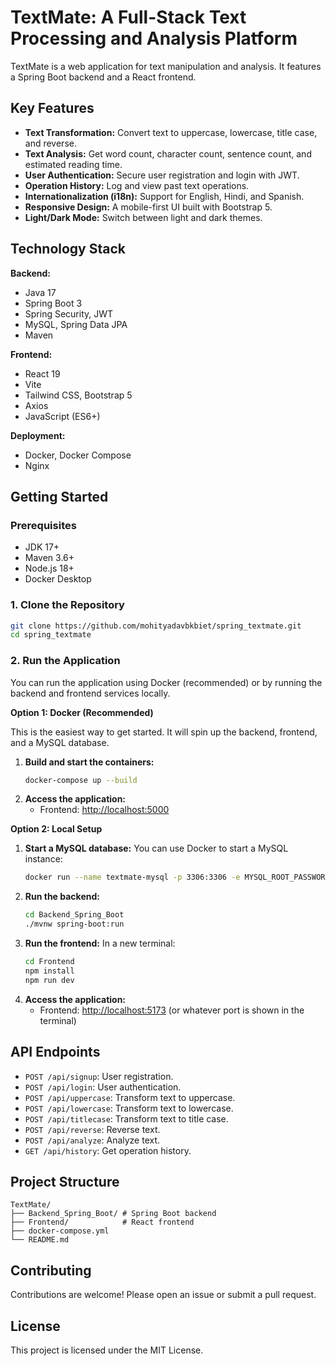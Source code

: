 # TextMate: A Full-Stack Text Processing and Analysis Platform

TextMate is a web application for text manipulation and analysis. It features a Spring Boot backend and a React frontend.

## Key Features

*   **Text Transformation:** Convert text to uppercase, lowercase, title case, and reverse.
*   **Text Analysis:** Get word count, character count, sentence count, and estimated reading time.
*   **User Authentication:** Secure user registration and login with JWT.
*   **Operation History:** Log and view past text operations.
*   **Internationalization (i18n):** Support for English, Hindi, and Spanish.
*   **Responsive Design:** A mobile-first UI built with Bootstrap 5.
*   **Light/Dark Mode:** Switch between light and dark themes.

## Technology Stack

**Backend:**
*   Java 17
*   Spring Boot 3
*   Spring Security, JWT
*   MySQL, Spring Data JPA
*   Maven

**Frontend:**
*   React 19
*   Vite
*   Tailwind CSS, Bootstrap 5
*   Axios
*   JavaScript (ES6+)

**Deployment:**
*   Docker, Docker Compose
*   Nginx

## Getting Started

### Prerequisites

*   JDK 17+
*   Maven 3.6+
*   Node.js 18+
*   Docker Desktop

### 1. Clone the Repository

```bash
git clone https://github.com/mohityadavbkbiet/spring_textmate.git
cd spring_textmate
```

### 2. Run the Application

You can run the application using Docker (recommended) or by running the backend and frontend services locally.

**Option 1: Docker (Recommended)**

This is the easiest way to get started. It will spin up the backend, frontend, and a MySQL database.

1.  **Build and start the containers:**
    ```bash
    docker-compose up --build
    ```
2.  **Access the application:**
    *   Frontend: [http://localhost:5000](http://localhost:5000)

**Option 2: Local Setup**

1.  **Start a MySQL database:**
    You can use Docker to start a MySQL instance:
    ```bash
    docker run --name textmate-mysql -p 3306:3306 -e MYSQL_ROOT_PASSWORD=password -e MYSQL_DATABASE=textmate_db -d mysql:latest
    ```
2.  **Run the backend:**
    ```bash
    cd Backend_Spring_Boot
    ./mvnw spring-boot:run
    ```
3.  **Run the frontend:**
    In a new terminal:
    ```bash
    cd Frontend
    npm install
    npm run dev
    ```
4.  **Access the application:**
    *   Frontend: [http://localhost:5173](http://localhost:5173) (or whatever port is shown in the terminal)

## API Endpoints

*   `POST /api/signup`: User registration.
*   `POST /api/login`: User authentication.
*   `POST /api/uppercase`: Transform text to uppercase.
*   `POST /api/lowercase`: Transform text to lowercase.
*   `POST /api/titlecase`: Transform text to title case.
*   `POST /api/reverse`: Reverse text.
*   `POST /api/analyze`: Analyze text.
*   `GET /api/history`: Get operation history.

## Project Structure

```
TextMate/
├── Backend_Spring_Boot/ # Spring Boot backend
├── Frontend/            # React frontend
├── docker-compose.yml
└── README.md
```

## Contributing

Contributions are welcome! Please open an issue or submit a pull request.

## License

This project is licensed under the MIT License.